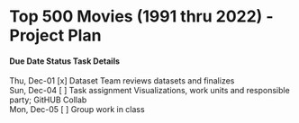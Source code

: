 # Top 500 Movies (1991 thru 2022) - Project Plan

#### Due Date   Status   Task                                                     Details                                                                
   Thu, Dec-01   [x]   Dataset                           Team reviews datasets and finalizes     
   Sun, Dec-04   [ ]   Task assignment                   Visualizations, work units and responsible party; GitHUB Collab  
   Mon, Dec-05   [ ]   Group work in class               
